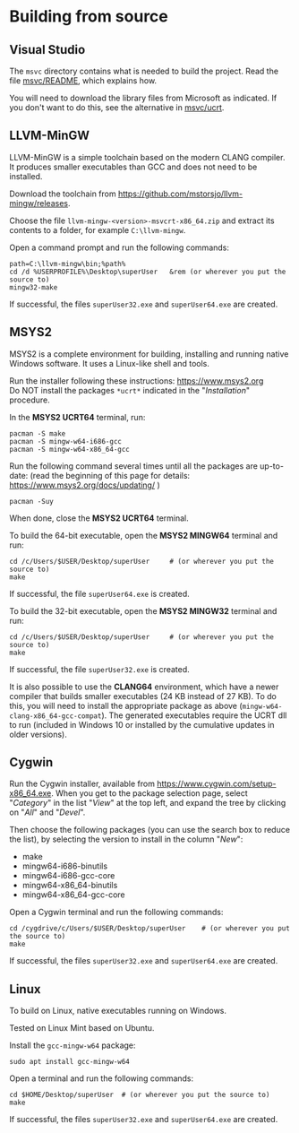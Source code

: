 
Building from source
====================


Visual Studio
-------------

The `msvc` directory contains what is needed to build the project. Read the file
[msvc/README](msvc/README.md), which explains how.

You will need to download the library files from Microsoft as indicated. If you
don't want to do this, see the alternative in [msvc/ucrt](msvc/ucrt).



LLVM-MinGW
----------

LLVM-MinGW is a simple toolchain based on the modern CLANG compiler.
It produces smaller executables than GCC and does not need to be installed.

Download the toolchain from <https://github.com/mstorsjo/llvm-mingw/releases>.

Choose the file `llvm-mingw-<version>-msvcrt-x86_64.zip` and extract its contents to a 
folder, for example `C:\llvm-mingw`.

Open a command prompt and run the following commands:

	path=C:\llvm-mingw\bin;%path%
	cd /d %USERPROFILE%\Desktop\superUser 	&rem (or wherever you put the source to)
	mingw32-make

If successful, the files `superUser32.exe` and `superUser64.exe` are created.



MSYS2
-----

MSYS2 is a complete environment for building, installing and running native 
Windows software. It uses a Linux-like shell and tools.

Run the installer following these instructions: <https://www.msys2.org>  
Do NOT install the packages `*ucrt*` indicated in the "_Installation_" procedure.

In the __MSYS2 UCRT64__ terminal, run:

	pacman -S make
	pacman -S mingw-w64-i686-gcc
	pacman -S mingw-w64-x86_64-gcc

Run the following command several times until all the packages are up-to-date:
(read the beginning of this page for details: <https://www.msys2.org/docs/updating/> )

	pacman -Suy

When done, close the __MSYS2 UCRT64__ terminal.


To build the 64-bit executable, open the __MSYS2 MINGW64__ terminal and run:

	cd /c/Users/$USER/Desktop/superUser 	# (or wherever you put the source to)
	make

If successful, the file `superUser64.exe` is created.


To build the 32-bit executable, open the __MSYS2 MINGW32__ terminal and run:

	cd /c/Users/$USER/Desktop/superUser 	# (or wherever you put the source to)
	make

If successful, the file `superUser32.exe` is created.


It is also possible to use the __CLANG64__ environment, which have a newer
compiler that builds smaller executables (24 KB instead of 27 KB).
To do this, you will need to install the appropriate package as above
(`mingw-w64-clang-x86_64-gcc-compat`).
The generated executables require the UCRT dll to run (included in Windows 10 or
installed by the cumulative updates in older versions).



Cygwin
------

Run the Cygwin installer, available from <https://www.cygwin.com/setup-x86_64.exe>.
When you get to the package selection page, select "_Category_" in the list "_View_"
at the top left, and expand the tree by clicking on "_All_" and "_Devel_".

Then choose the following packages (you can use the search box to reduce the
list), by selecting the version to install in the column "_New_":

- make
- mingw64-i686-binutils
- mingw64-i686-gcc-core
- mingw64-x86_64-binutils
- mingw64-x86_64-gcc-core

Open a Cygwin terminal and run the following commands:

	cd /cygdrive/c/Users/$USER/Desktop/superUser 	# (or wherever you put the source to)
	make

If successful, the files `superUser32.exe` and `superUser64.exe` are created.



Linux
-----

To build on Linux, native executables running on Windows.

Tested on Linux Mint based on Ubuntu.


Install the `gcc-mingw-w64` package:

	sudo apt install gcc-mingw-w64


Open a terminal and run the following commands:

	cd $HOME/Desktop/superUser 	# (or wherever you put the source to)
	make

If successful, the files `superUser32.exe` and `superUser64.exe` are created.
